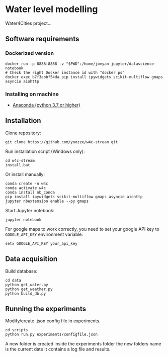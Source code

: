 # Water level modelling
Water4Cities project...

## Software requirements

### Dockerized version

```
docker run -p 8888:8888 -v "$PWD":/home/jovyan jupyter/datascience-notebook
# Check the right Docker instance id with "docker ps"
docker exec b7f3abbf54da pip install ipywidgets scikit-multiflow gmaps asyncio aiohttp
```


### Installing on machine
* [Anaconda (python 3.7 or higher)](http://conda.io/docs/user-guide/install/index.html)

## Installation
Clone repository:
```
git clone https://github.com/yoozze/w4c-stream.git
```

Run installation script (Windows only):
```
cd w4c-stream
install.bat
```
Or install manually:
```
conda create -n w4c
conda activate w4c
conda install nb_conda
pip install ipywidgets scikit-multiflow gmaps asyncio aiohttp
jupyter nbextension enable --py gmaps
```
Start Jupyter notebook:
```
jupyter notebook
```
For google maps to work correctly, you need to set your google API key to `GOOGLE_API_KEY` environment variable:
```
setx GOOGLE_API_KEY your_api_key
```

## Data acquisition
Build database:
```
cd data
python get_water.py
python get_weather.py
python build_db.py
```

## Running the experiments
Modify/create .json config file in experiments.
```
cd scripts
python run.py experiments/configfile.json
```
A new folder is created inside the experiments folder the new folders name is the current date
It contains a log file and results.


